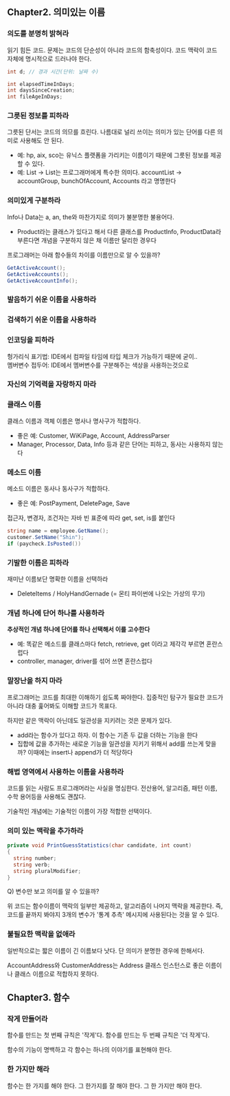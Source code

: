 
## Chapter2. 의미있는 이름
### 의도를 분명히 밝혀라
읽기 힘든 코드. 문제는 코드의 단순성이 아니라 코드의 함축성이다. 코드 맥락이 코드 자체에 명시적으로 드러나야 한다. 

```c#
int d; // 경과 시간(단위: 날짜 수)

int elapsedTimeInDays;
int daysSinceCreation;
int fileAgeInDays;
```

### 그릇된 정보를 피하라
그릇된 단서는 코드의 의므를 흐린다. 나름대로 널리 쓰이는 의미가 있는 단어를 다른 의미로 사용해도 안 된다. 
- 예: hp, aix, sco는 유닉스 플랫폼을 가리키는 이름이기 때문에 그릇된 정보를 제공할 수 있다. 
- 예: List -> List는 프로그래머에게 특수한 의미다. accountList -> accountGroup, bunchOfAccount, Accounts 라고 명명한다

### 의미있게 구분하라
Info나 Data는 a, an, the와 마찬가지로 의미가 불분명한 불용어다. 
- Product라는 클래스가 있다고 해서 다른 클래스를 ProductInfo, ProductData라 부른다면 개념을 구분하지 않은 채 이름만 달리한 경우다

프로그래머는 아래 함수들의 차이를 이름만으로 알 수 있을까?
```c#
GetActiveAccount();
GetActiveAccounts();
GetActiveAccountInfo();
```

### 발음하기 쉬운 이름을 사용하라
### 검색하기 쉬운 이름을 사용하라
### 인코딩을 피하라
헝가리식 표기법: IDE에서 컴파일 타임에 타입 체크가 가능하기 때문에 굳이..<br>
멤버변수 접두어: IDE에서 멤버변수를 구분해주는 색상을 사용하는것으로 <br>

### 자신의 기억력을 자랑하지 마라
### 클래스 이름
클래스 이름과 객체 이름은 명사나 명사구가 적합하다. 
- 좋은 예: Customer, WiKiPage, Account, AddressParser
- Manager, Processor, Data, Info 등과 같은 단어는 피하고, 동사는 사용하지 않는다

### 메소드 이름
메소드 이름은 동사나 동사구가 적합하다. 
- 좋은 예: PostPayment, DeletePage, Save 

접근자, 변경자, 조건자는 자바 빈 표준에 따라 get, set, is를 붙인다
```c#
string name = employee.GetName();
customer.SetName("Shin");
if (paycheck.IsPosted())
```
### 기발한 이름은 피하라
재미난 이름보단 명확한 이름을 선택하라
- DeleteItems / HolyHandGernade (= 몬티 파이썬에 나오는 가상의 무기)

### 개념 하나에 단어 하나를 사용하라
**추상적인 개념 하나에 단어를 하나 선택해서 이를 고수한다**
- 예: 똑같은 메소드를 클래스마다 fetch, retrieve, get 이라고 제각각 부르면 혼란스럽다
- controller, manager, driver를 섞어 쓰면 혼란스럽다

### 말장난을 하지 마라
프로그래머는 코드를 최대한 이해하기 쉽도록 짜야한다. 집중적인 탐구가 필요한 코드가 아니라 대충 훑어봐도 이해할 코드가 목표다. 

하지만 같은 맥락이 아닌데도 일관성을 지키려는 것은 문제가 있다. 
- add라는 함수가 있다고 하자. 이 함수는 기존 두 값을 더하는 기능을 한다
- 집합에 값을 추가하는 새로운 기능을 일관성을 지키기 위해서 add를 쓰는게 맞을까? 이때에는 insert나 append가 더 적당하다

### 해법 영역에서 사용하는 이름을 사용하라
코드를 읽는 사람도 프로그래머라는 사실을 명심한다. 전산용어, 알고리즘, 패턴 이름, 수학 용어등을 사용해도 괜찮다. 

기술적인 개념에는 기술적인 이름이 가장 적합한 선택이다. 

### 의미 있는 맥락을 추가하라
```c#
private void PrintGuessStatistics(char candidate, int count)
{
  string number;
  string verb;
  string pluralModifier;
}
```

Q) 변수만 보고 의미를 알 수 있을까?

위 코드는 함수이름이 맥락의 일부만 제공하고, 알고리즘이 나머지 맥락을 제공한다. 즉, 코드를 끝까지 봐야지 3개의 변수가 '통계 추측' 메시지에 사용된다는 것을 알 수 있다. 


### 불필요한 맥락을 없애라
일반적으로는 짧은 이름이 긴 이름보다 낫다. 단 의미가 분명한 경우에 한해서다. 

AccountAddress와 CustomerAddress는 Address 클래스 인스턴스로 좋은 이름이나 클래스 이름으로 적합하지 못하다. 


## Chapter3. 함수
### 작게 만들어라
함수를 만드는 첫 번째 규칙은 '작게'다. 함수를 만드는 두 번째 규칙은 '더 작게'다. 

함수의 기능이 명백하고 각 함수는 하나의 이야기를 표현해야 한다. 

### 한 가지만 해라
함수는 한 가지를 해야 한다. 그 한가지를 잘 해야 한다. 그 한 가지만 해야 한다. 

